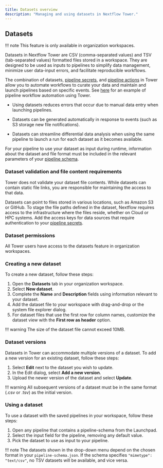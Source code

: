 ```yaml
---
title: Datasets overview
description: "Managing and using datasets in Nextflow Tower."
---
```


## Datasets

<!-- prettier-ignore -->
!!! note
    This feature is only available in organization workspaces.

Datasets in Nextflow Tower are CSV (comma-separated values) and TSV (tab-separated values) formatted files stored in a workspace. They are designed to be used as inputs to pipelines to simplify data management, minimize user data-input errors, and facilitate reproducible workflows.

The combination of datasets, [pipeline secrets](../secrets/overview.md), and [pipeline actions](../pipeline-actions/overview.md) in Tower allow you to automate workflows to curate your data and maintain and launch pipelines based on specific events. See [here](https://seqera.io/blog/workflow-automation/) for an example of pipeline workflow automation using Tower.

- Using datasets reduces errors that occur due to manual data entry when launching pipelines.

- Datasets can be generated automatically in response to events (such as S3 storage new file notifications).

- Datasets can streamline differential data analysis when using the same pipeline to launch a run for each dataset as it becomes available.

For your pipeline to use your dataset as input during runtime, information about the dataset and file format must be included in the relevant parameters of your [pipeline schema](../pipeline-schema/overview.md).

### Dataset validation and file content requirements

Tower does not validate your dataset file contents. While datasets can contain static file links, you are responsible for maintaining the access to that data.

Datasets can point to files stored in various locations, such as Amazon S3 or GitHub. To stage the file paths defined in the dataset, Nextflow requires access to the infrastructure where the files reside, whether on Cloud or HPC systems. Add the access keys for data sources that require authentication to your [pipeline secrets](../secrets/overview.md).

### Dataset permissions

All Tower users have access to the datasets feature in organization workspaces.

### Creating a new dataset

To create a new dataset, follow these steps:

1. Open the **Datasets** tab in your organization workspace.
2. Select **New dataset**.
3. Complete the **Name** and **Description** fields using information relevant to your dataset.
4. Add the dataset file to your workspace with drag-and-drop or the system file explorer dialog.
5. For dataset files that use the first row for column names, customize the dataset view with the **First row as header** option.

<!-- prettier-ignore -->
!!! warning
    The size of the dataset file cannot exceed 10MB.

### Dataset versions

Datasets in Tower can accommodate multiple versions of a dataset. To add a new version for an existing dataset, follow these steps:

1. Select **Edit** next to the dataset you wish to update.
2. In the Edit dialog, select **Add a new version**.
3. Upload the newer version of the dataset and select **Update**.

<!-- prettier-ignore -->
!!! warning
    All subsequent versions of a dataset must be in the same format (.csv or .tsv) as the initial version.

### Using a dataset

To use a dataset with the saved pipelines in your workspace, follow these steps:

1. Open any pipeline that contains a pipeline-schema from the Launchpad.
2. Select the input field for the pipeline, removing any default value.
3. Pick the dataset to use as input to your pipeline.

<!-- prettier-ignore -->
!!! note
    The datasets shown in the drop-down menu depend on the chosen format in your `pipeline-schema.json`. If the schema specifies `"mimetype": "text/csv"`, no TSV datasets will be available, and vice versa.
